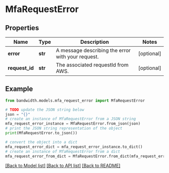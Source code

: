 # MfaRequestError


## Properties

Name | Type | Description | Notes
------------ | ------------- | ------------- | -------------
**error** | **str** | A message describing the error with your request. | [optional] 
**request_id** | **str** | The associated requestId from AWS. | [optional] 

## Example

```python
from bandwidth.models.mfa_request_error import MfaRequestError

# TODO update the JSON string below
json = "{}"
# create an instance of MfaRequestError from a JSON string
mfa_request_error_instance = MfaRequestError.from_json(json)
# print the JSON string representation of the object
print(MfaRequestError.to_json())

# convert the object into a dict
mfa_request_error_dict = mfa_request_error_instance.to_dict()
# create an instance of MfaRequestError from a dict
mfa_request_error_from_dict = MfaRequestError.from_dict(mfa_request_error_dict)
```
[[Back to Model list]](../README.md#documentation-for-models) [[Back to API list]](../README.md#documentation-for-api-endpoints) [[Back to README]](../README.md)


